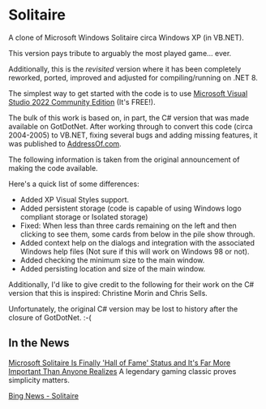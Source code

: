 # Solitaire

A clone of Microsoft Windows Solitaire circa Windows XP (in VB.NET).

This version pays tribute to arguably the most played game... ever.

Additionally, this is the *revisited* version where it has been completely reworked, ported, improved and adjusted for compiling/running on .NET 8.

The simplest way to get started with the code is to use <a href=https://visualstudio.microsoft.com/free-developer-offers/>Microsoft Visual Studio 2022 Community Edition</a> (It's FREE!).

The bulk of this work is based on, in part, the C# version that was made available on GotDotNet.  After working through to convert this code (circa 2004-2005) to VB.NET, fixing several bugs and adding missing features, it was published to <a href=http://addressof.com/posts/solitaire-written-in-vb-net/>AddressOf.com</a>.

The following information is taken from the original announcement of making the code available.

Here's a quick list of some differences:

- Added XP Visual Styles support.
- Added persistent storage (code is capable of using Windows logo compliant storage or Isolated storage)
- Fixed: When less than three cards remaining on the left and then clicking to see them, some cards from below in the pile show through.
- Added context help on the dialogs and integration with the associated Windows help files (Not sure if this will work on Windows 98 or not).
- Added checking the minimum size to the main window.
- Added persisting location and size of the main window.

Additionally, I'd like to give credit to the following for their work on the C# version that this is inspired: Christine Morin and Chris Sells.

Unfortunately, the original C# version may be lost to history after the closure of GotDotNet. :-(

## In the News

[Microsoft Solitaire Is Finally 'Hall of Fame' Status and It's Far More Important Than Anyone Realizes](https://www.inc.com/don-reisinger/microsoft-solitaire-is-finally-hall-of-fame-status-its-far-more-important-than-anyone-realizes.html) A legendary gaming classic proves simplicity matters.

[Bing News - Solitaire](https://www.bing.com/news/search?q=Solitaire&qpvt=solitaire&FORM=EWRE)
